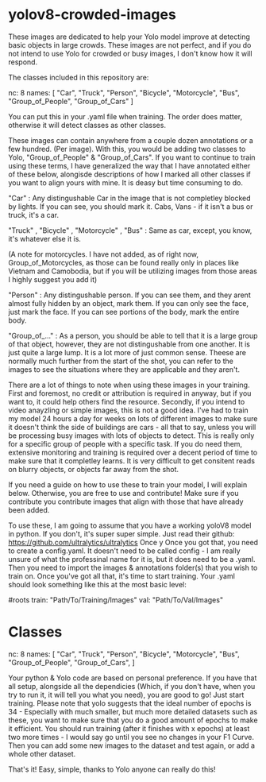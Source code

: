 # yolov8-crowded-images

These images are dedicated to help your Yolo model improve at detecting basic objects in large crowds. These images are not perfect, and if you do not intend to use Yolo for crowded or busy images, I don't know how it will respond.

The classes included in this repository are: 

nc: 8
names: [ "Car", "Truck", "Person", "Bicycle", "Motorcycle", "Bus", "Group_of_People", "Group_of_Cars" ]

You can put this in your .yaml file when training. The order does matter, otherwise it will detect classes as other classes. 

These images can contain anywhere from a couple dozen annotations or a few hundred. (Per image). With this, you would be adding two classes to Yolo, "Group_of_People" & "Group_of_Cars". If you want to continue to train using these terms, I have generalized the way that I have annotated either of these below, alongisde descriptions of how I marked all other classes if you want to align yours with mine. It is deasy but time consuming to do. 

"Car" : Any distingushable Car in the image that is not completley blocked by lights. If you can see, you should mark it. Cabs, Vans - if it isn't a bus or truck, it's a car. 

"Truck" , "Bicycle" , "Motorcycle" , "Bus"  : Same as car, except, you know, it's whatever else it is.

(A note for motorcycles. I have not added, as of right now, Group_of_Motorcycles, as those can be found really only in places like Vietnam and Camobodia, but if you will be utilizing images from those areas I highly suggest you add it)

"Person" : Any distingushable person. If you can see them, and they arent almost fully hidden by an object, mark them. If you can only see the face, just mark the face. If you can see portions of the body, mark the entire body. 

"Group_of_..." : As a person, you should be able to tell that it is a large group of that object, however, they are not distingushable from one another. It is just quite a large lump. It is a lot more of just common sense. Theese are normally much further from the start of the shot, you can refer to the images to see the situations where they are applicable and they aren't. 

There are a lot of things to note when using these images in your training. First and foremost, no credit or attribution is required in anyway, but if you want to, it could help others find the resource. Secondly, if you intend to video anayzling or simple images, this is not a good idea. I've had to train my model 24 hours a day for weeks on lots of different images to make sure it doesn't think the side of buildings are cars - all that to say, unless you will be processing busy images with lots of objects to detect. This is really only for a specific group of people with a specific task. If you do need them, extensive monitoring and training is required over a decent period of time to make sure that it completley learns. It is very difficult to get consitent reads on blurry objects, or objects far away from the shot. 

If you need a guide on how to use these to train your model, I will explain below. Otherwise, you are free to use and contribute! Make sure if you contribute you contribute images that align with those that have already been added. 

To use these, I am going to assume that you have a working yoloV8 model in python. If you don't, it's super super simple. Just read their github: https://github.com/ultralytics/ultralytics
Once y
Once you got that, you need to create a config.yaml. It doesn't need to be called config - I am really unsure of what the professinal name for it is, but it does need to be a .yaml. Then you need to import the images & annotations folder(s) that you wish to train on. Once you've got all that, it's time to start training. Your .yaml should look something like this at the most basic level:

#roots
train: "Path/To/Training/Images"
val: "Path/To/Val/Images"

# Classes
nc: 8
names:
  [
    "Car",
    "Truck",
    "Person",
    "Bicycle",
    "Motorcycle",
    "Bus",
    "Group_of_People",
    "Group_of_Cars",
  ]

Your python & Yolo code are based on personal preference. If you have that all setup, alongside all the dependicies (Which, if you don't have, when you try to run it, it will tell you what you need), you are good to go! Just start training. Please note that yolo suggests that the ideal number of epochs is 34 - Especially with much smaller, but much more detailed datasets such as these, you want to make sure that you do a good amount of epochs to make it efficient. You should run training (after it finishes with x epochs) at least two more times - I would say go until you see no changes in your F1 Curve. Then you can add some new images to the dataset and test again, or add a whole other dataset. 

That's it! Easy, simple, thanks to Yolo anyone can really do this! 
